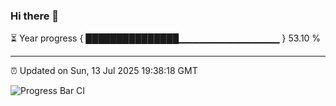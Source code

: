 ### Hi there 👋

⏳ Year progress { ███████████████▁▁▁▁▁▁▁▁▁▁▁▁▁▁▁ } 53.10 %

---

⏰ Updated on Sun, 13 Jul 2025 19:38:18 GMT

![Progress Bar CI](https://github.com/IshwaranRudhara/GIT-ACTION/workflows/Progress%20Bar%20CI/badge.svg)
